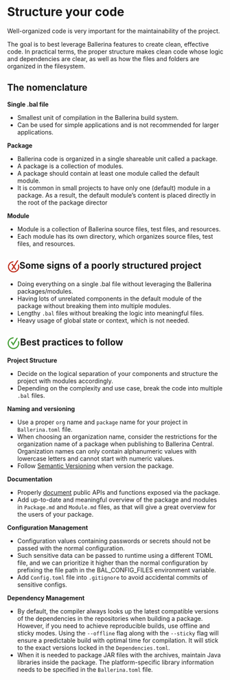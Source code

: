 # Structure your code

Well-organized code is very important for the maintainability of the project.

The goal is to best leverage Ballerina features to create clean, effective code. In practical terms, the proper structure makes clean code whose logic and dependencies are clear, as well as how the files and folders are organized in the filesystem.

## The nomenclature 

**Single .bal file**
- Smallest unit of compilation in the Ballerina build system. 
- Can be used for simple applications and is not recommended for larger applications.

**Package**
- Ballerina code is organized in a single shareable unit called a package.
- A package is a collection of modules.
- A package should contain at least one module called the default module.
- It is common in small projects to have only one (default) module in a package. As a result, the default module’s content is placed directly in the root of the package director

**Module**
- Module is a collection of Ballerina source files, test files, and resources.  
- Each module has its own directory, which organizes source files, test files, and resources.

<h2><img align="center" height="30" src="../img/BadCode.png">Some signs of a poorly structured project</h2>

- Doing everything on a single .bal file without leveraging the Ballerina packages/modules.
- Having lots of unrelated components in the default module of the package without breaking them into multiple modules.
- Lengthy `.bal` files without breaking the logic into meaningful files.
- Heavy usage of global state or context, which is not needed.

<h2><img align="center" height="30" src="../img/GoodCode.png">Best practices to follow</h2>

**Project Structure**
- Decide on the logical separation of your components and structure the project with modules accordingly. 
- Depending on the complexity and use case, break the code into multiple `.bal` files. 

**Naming and versioning**
- Use a proper `org` name and `package` name for your project in `Ballerina.toml` file.
- When choosing an organization name, consider the restrictions for the organization name of a package when publishing to Ballerina Central. Organization names can only contain alphanumeric values with lowercase letters and cannot start with numeric values. 
- Follow [Semantic Versioning](https://semver.org/) when version the package.

**Documentation**
- Properly [document](https://ballerina.io/learn/generate-code-documentation/) public APIs and functions exposed via the package.
- Add up-to-date and meaningful overview of the package and modules in `Package.md` and `Module.md` files, as that will give a great overview for the users of your package. 

**Configuration Management** 
- Configuration values containing passwords or secrets should not be passed with the normal configuration.
- Such sensitive data can be passed to runtime using a different TOML file, and we can prioritize it higher than the normal configuration by prefixing the file path in the BAL_CONFIG_FILES environment variable.
- Add `Config.toml` file into `.gitignore` to avoid accidental commits of sensitive configs.

**Dependency Management** 

- By default, the compiler always looks up the latest compatible versions of the dependencies in the repositories when building a package. However, if you need to achieve reproducible builds, use offline and sticky modes. Using the `--offline` flag along with the `--sticky` flag will ensure a predictable build with optimal time for compilation. It will stick to the exact versions locked in the `Dependencies.toml`.
- When it is needed to package JAR files with the archives, maintain Java libraries inside the package. The platform-specific library information needs to be specified in the `Ballerina.toml` file.   
